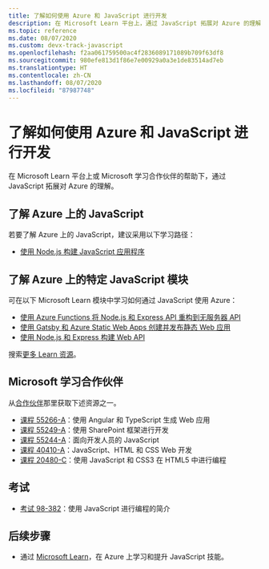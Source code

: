 ```yaml
---
title: 了解如何使用 Azure 和 JavaScript 进行开发
description: 在 Microsoft Learn 平台上，通过 JavaScript 拓展对 Azure 的理解
ms.topic: reference
ms.date: 08/07/2020
ms.custom: devx-track-javascript
ms.openlocfilehash: f2aa061759500ac4f2836089171089b709f63df8
ms.sourcegitcommit: 980efe813d1f86e7e00929a0a3e1de83514ad7eb
ms.translationtype: HT
ms.contentlocale: zh-CN
ms.lasthandoff: 08/07/2020
ms.locfileid: "87987748"
---
```

# <a name="learn-to-develop-with-azure-and-javascript"></a>了解如何使用 Azure 和 JavaScript 进行开发 

在 Microsoft Learn 平台上或 Microsoft 学习合作伙伴的帮助下，通过 JavaScript 拓展对 Azure 的理解。

## <a name="learn-javascript-on-azure"></a>了解 Azure 上的 JavaScript

若要了解 Azure 上的 JavaScript，建议采用以下学习路径：

* [使用 Node.js 构建 JavaScript 应用程序](https://docs.microsoft.com/learn/paths/build-javascript-applications-nodejs/)

## <a name="learn-specific-javascript-modules-on-azure"></a>了解 Azure 上的特定 JavaScript 模块

可在以下 Microsoft Learn 模块中学习如何通过 JavaScript 使用 Azure：

* [使用 Azure Functions 将 Node.js 和 Express API 重构到无服务器 API](https://docs.microsoft.com/learn/modules/shift-nodejs-express-apis-serverless/)
* [使用 Gatsby 和 Azure Static Web Apps 创建并发布静态 Web 应用](https://docs.microsoft.com/learn/modules/create-deploy-static-webapp-gatsby-app-service/)
* [使用 Node.js 和 Express 构建 Web API](https://docs.microsoft.com/learn/modules/build-web-api-nodejs-express/) 

搜索[更多 Learn 资源](https://docs.microsoft.com/search/?category=Learn&terms=JavaScript)。


## <a name="microsoft-learning-partner"></a>Microsoft 学习合作伙伴

从[合作伙伴](https://docs.microsoft.com/learn/certifications/partners)那里获取下述资源之一。

* [课程 55266-A](https://docs.microsoft.com/learn/certifications/courses/55266)：使用 Angular 和 TypeScript 生成 Web 应用
* [课程 55249-A](https://docs.microsoft.com/learn/certifications/courses/55249)：使用 SharePoint 框架进行开发
* [课程 55244-A](https://docs.microsoft.com/learn/certifications/courses/55244)：面向开发人员的 JavaScript
* [课程 40410-A](https://docs.microsoft.com/learn/certifications/courses/40410)：JavaScript、HTML 和 CSS Web 开发
* [课程 20480-C](https://docs.microsoft.com/learn/certifications/courses/20480)：使用 JavaScript 和 CSS3 在 HTML5 中进行编程

## <a name="exams"></a>考试

* [考试 98-382](https://docs.microsoft.com/learn/certifications/exams/98-382)：使用 JavaScript 进行编程的简介

## <a name="next-steps"></a>后续步骤

* 通过 [Microsoft Learn](https://docs.microsoft.com/learn/)，在 Azure 上学习和提升 JavaScript 技能。 
